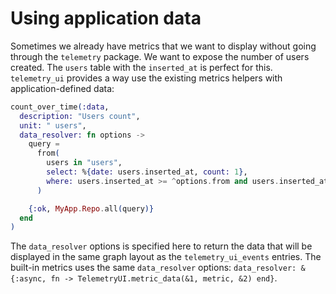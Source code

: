# Using application data

Sometimes we already have metrics that we want to display without going through the `telemetry` package.
We want to expose the number of users created. The `users` table with the `inserted_at` is perfect for this.
`telemetry_ui` provides a way use the existing metrics helpers with application-defined data:

```elixir
count_over_time(:data,
  description: "Users count",
  unit: " users",
  data_resolver: fn options ->
    query =
      from(
        users in "users",
        select: %{date: users.inserted_at, count: 1},
        where: users.inserted_at >= ^options.from and users.inserted_at <= ^options.to
      )

    {:ok, MyApp.Repo.all(query)}
  end
)
```

The `data_resolver` options is specified here to return the data that will be displayed in the same graph layout as the `telemetry_ui_events` entries.
The built-in metrics uses the same `data_resolver` options: `data_resolver: &{:async, fn -> TelemetryUI.metric_data(&1, metric, &2) end}`.
